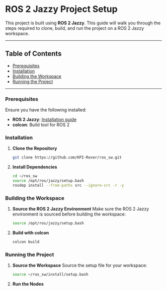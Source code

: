 # ROS 2 Jazzy Project Setup

This project is built using **ROS 2 Jazzy**. This guide will walk you through the steps required to clone, build, and run the project on a ROS 2 Jazzy workspace.

---

## Table of Contents
- [Prerequisites](#prerequisites)
- [Installation](#installation)
- [Building the Workspace](#building-the-workspace)
- [Running the Project](#running-the-project)

---

### Prerequisites

Ensure you have the following installed:

- **ROS 2 Jazzy**: [Installation guide](https://docs.ros.org/en/jazzy/Installation.html)
- **colcon**: Build tool for ROS 2

### Installation

1. **Clone the Repository**
   ```bash
   git clone https://github.com/KPI-Rover/ros_sw.git
   ```

2. **Install Dependencies**
    ```bash
    cd ~/ros_sw
    source /opt/ros/jazzy/setup.bash
    rosdep install --from-paths src --ignore-src -r -y
    ```

### Building the Workspace
1. **Source the ROS 2 Jazzy Environment**
    Make sure the ROS 2 Jazzy environment is sourced before building the workspace:
    ```bash
    source /opt/ros/jazzy/setup.bash
    ```
2. **Build with colcon**
    ```bash
    colcon build
    ```

### Running the Project
1. **Source the Workspace**
    Source the setup file for your workspace:
    ```bash
    source ~/ros_sw/install/setup.bash
    ```
2. **Run the Nodes**

